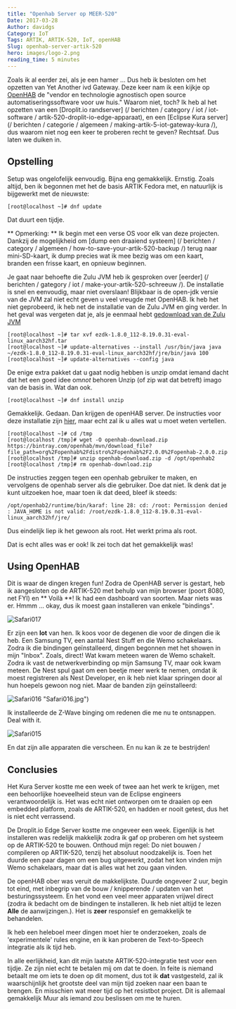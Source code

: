 ```yaml
---
title: "Openhab Server op MEER-520"
Date: 2017-03-28
Author: davidgs
Category: IoT
Tags: ARTIK, ARTIK-520, IoT, openHAB
Slug: openhab-server-artik-520
hero: images/logo-2.png
reading_time: 5 minutes
---
```


Zoals ik al eerder zei, als je een hamer ... Dus heb ik besloten om het opzetten van Yet Another ivd Gateway. Deze keer nam ik een kijkje op [OpenHAB](http://www.openhab.org) de "vendor en technologie agnostisch open source automatiseringssoftware voor uw huis." Waarom niet, toch? Ik heb al het opzetten van een [Droplit.io randserver] (/ berichten / category / iot / iot-software / artik-520-droplit-io-edge-apparaat), en een [Eclipse Kura server] (/ berichten / categorie / algemeen / making-artik-5-iot-gateway-kura /), dus waarom niet nog een keer te proberen recht te geven? Rechtsaf. Dus laten we duiken in.

## Opstelling

Setup was ongelofelijk eenvoudig. Bijna eng gemakkelijk. Ernstig. Zoals altijd, ben ik begonnen met het de basis ARTIK Fedora met, en natuurlijk is bijgewerkt met de nieuwste:

```
[root@localhost ~]# dnf update
```

Dat duurt een tijdje.

** Opmerking: ** Ik begin met een verse OS voor elk van deze projecten. Dankzij de mogelijkheid om [dump een draaiend systeem] (/ berichten / category / algemeen / how-to-save-your-artik-520-backup /) terug naar mini-SD-kaart, ik dump precies wat ik mee bezig was om een kaart, branden een frisse kaart, en opnieuw beginnen.

Je gaat naar behoefte die Zulu JVM heb ik gesproken over [eerder] (/ berichten / gategory / iot / make-your-artik-520-schreeuw /). De installatie is snel en eenvoudig, maar niet overslaan! Blijkbaar is de open-jdk versie van de JVM zal niet echt geven u veel vreugde met OpenHAB. Ik heb het niet geprobeerd, ik heb net de installatie van de Zulu JVM en ging verder. In het geval was vergeten dat je, als je eenmaal hebt [gedownload van de Zulu JVM](/posts/gategory/iot/make-your-artik-520-scream/)

```
[root@localhost ~]# tar xvf ezdk-1.8.0_112-8.19.0.31-eval-linux_aarch32hf.tar
[root@localhost ~]# update-alternatives --install /usr/bin/java java ~/ezdk-1.8.0_112-8.19.0.31-eval-linux_aarch32hf/jre/bin/java 100
[root@localhost ~]# update-alternatives --config java
```

De enige extra pakket dat u gaat nodig hebben is unzip omdat iemand dacht dat het een goed idee om*not* behoren Unzip (of zip wat dat betreft) imago van de basis in. Wat dan ook.

```
[root@localhost ~]# dnf install unzip
```

Gemakkelijk. Gedaan. Dan krijgen de openHAB server. De instructies voor deze installatie zijn [hier](http://docs.openhab.org/installation/linux.html#manual-installation), maar echt zal ik u alles wat u moet weten vertellen.

```
[root@localhost ~]# cd /tmp
[root@localhost /tmp]# wget -O openhab-download.zip https://bintray.com/openhab/mvn/download_file?file_path=org%2Fopenhab%2Fdistro%2Fopenhab%2F2.0.0%2Fopenhab-2.0.0.zip
[root@localhost /tmp]# unzip openhab-download.zip -d /opt/openhab2
[root@localhost /tmp]# rm openhab-download.zip
```

De instructies zeggen tegen een openhab gebruiker te maken, en vervolgens de openhab server als die gebruiker. Doe dat niet. Ik denk dat je kunt uitzoeken hoe, maar toen ik dat deed, bleef ik steeds:

```
/opt/openhab2/runtime/bin/karaf: line 28: cd: /root: Permission denied
: JAVA_HOME is not valid: /root/ezdk-1.8.0_112-8.19.0.31-eval-linux_aarch32hf/jre/
```

Dus eindelijk liep ik het gewoon als root. Het werkt prima als root.

Dat is echt alles was er ook! Ik zei toch dat het gemakkelijk was!

## Using OpenHAB

Dit is waar de dingen kregen fun! Zodra de OpenHAB server is gestart, heb ik aangesloten op de ARTIK-520 met behulp van mijn browser (poort 8080, net FYI) en ** Voilà **! Ik had een dashboard van soorten. Maar niets was er. Hmmm ... okay, dus ik moest gaan installeren van enkele "bindings".

![Safari017](/posts/category/iot/iot-hardware/images/Safari017.jpg)

Er zijn een **lot** van hen. Ik koos voor de degenen die voor de dingen die ik heb. Een Samsung TV, een aantal Nest Stuff en die Wemo schakelaars. Zodra ik die bindingen geïnstalleerd, dingen begonnen met het showen in mijn "Inbox". Zoals, direct! Wat kwam meteen waren de Wemo schakelt. Zodra ik vast de netwerkverbinding op mijn Samsung TV, maar ook kwam meteen. De Nest spul gaat om een beetje meer werk te nemen, omdat ik moest registreren als Nest Developer, en ik heb niet klaar springen door al hun hoepels gewoon nog niet. Maar de banden zijn geïnstalleerd:

![Safari016](/posts/category/iot/iot-hardware/images/Safari016.jpg) "Safari016.jpg")

Ik installeerde de Z-Wave binging om redenen die me nu te ontsnappen. Deal with it.

![Safari015](/posts/category/iot/iot-hardware/images/Safari015.jpg)

En dat zijn alle apparaten die verscheen. En nu kan ik ze te bestrijden!

## Conclusies

Het Kura Server kostte me een week of twee aan het werk te krijgen, met een behoorlijke hoeveelheid steun van de Eclipse engineers verantwoordelijk is. Het was echt niet ontworpen om te draaien op een embedded platform, zoals de ARTIK-520, en hadden er nooit getest, dus het is niet echt verrassend.

De Droplit.io Edge Server kostte me ongeveer een week. Eigenlijk is het installeren was redelijk makkelijk zodra ik gaf op proberen om het systeem op de ARTIK-520 te bouwen. Onthoud mijn regel: Do niet bouwen / compileren op ARTIK-520, tenzij het absoluut noodzakelijk is. Toen het duurde een paar dagen om een bug uitgewerkt, zodat het kon vinden mijn Wemo schakelaars, maar dat is alles wat het zou gaan vinden.

De openHAB ober was veruit de makkelijkste. Duurde ongeveer 2 uur, begin tot eind, met inbegrip van de bouw / knipperende / updaten van het besturingssysteem. En het vond een veel meer apparaten vrijwel direct (zodra ik bedacht om de bindingen te installeren. Ik heb niet altijd te lezen **Alle** de aanwijzingen.). Het is **zeer** responsief en gemakkelijk te behandelen.

Ik heb een heleboel meer dingen moet hier te onderzoeken, zoals de 'experimentele' rules engine, en ik kan proberen de Text-to-Speech integratie als ik tijd heb.

In alle eerlijkheid, kan dit mijn laatste ARTIK-520-integratie test voor een tijdje. Ze zijn niet echt te betalen mij om dat te doen. In feite is niemand betaalt me om iets te doen op dit moment, dus tot ik **dat** vastgesteld, zal ik waarschijnlijk het grootste deel van mijn tijd zoeken naar een baan te brengen. En misschien wat meer tijd op het resistbot project. Dit is allemaal gemakkelijk Muur als iemand zou beslissen om me te huren.​

